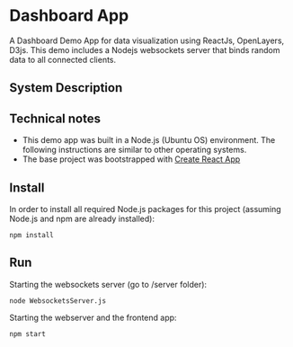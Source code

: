 # Dashboard App
A Dashboard Demo App for data visualization using ReactJs, OpenLayers, D3js. This demo includes a Nodejs websockets server that binds random data to all connected clients.

## System Description


## Technical notes
- This demo app was built in a Node.js (Ubuntu OS) environment. The following instructions are similar to other operating systems.
- The base project was bootstrapped with [Create React App](https://github.com/facebookincubator/create-react-app)




## Install

In order to install all required Node.js packages for this project (assuming Node.js and npm are already installed):
```
npm install
```

## Run 

Starting the websockets server (go to /server folder):
```
node WebsocketsServer.js

```
Starting the webserver and the frontend app:
```
npm start
```
